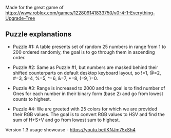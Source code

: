 Made for the great game of https://www.roblox.com/games/122809141833750/v0-4-1-Everything-Upgrade-Tree

## Puzzle explanations 
- Puzzle #1:
A table presents set of random 25 numbers in range from 1 to 200 ordered randomly,
the goal is to go through them in ascending order.

- Puzzle #2:
Same as Puzzle #1, but numbers are masked behind their shifted counterparts on default desktop keyboard layout, so
!=1, @=2, #=3, $=4, %=5, ^=6, &=7, *=8, (=9, )=0.

- Puzzle #3:
Range is increased to 2000 and the goal is to find number of Ones for each number in their binary form (base 2) and go from lowest counts to highest.

- Puzzle #4:
We are greeted with 25 colors for which we are provided their RGB values. The goal is to convert RGB
values to HSV and find the sum of H+S+V and go from lowest sum to highest.

Version 1.3 usage showcase - https://youtu.be/IKNJm75xSh4
